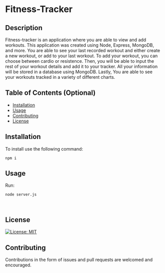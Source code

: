 # Fitness-Tracker


## Description 

Fitness-tracker is an application where you are able to view and add workouts. This application was created using Node, Express, MongoDB, and more. You are able to see your last recorded workout and either create a new workout, or add to your last workout. To add your workout, you can choose between cardio or resistence. Then, you will be able to input the rest of your workout details and add it to your tracker. All your information will be stored in a database using MongoDB. Lastly, You are able to see your workouts tracked in a variety of different charts.


## Table of Contents (Optional)

* [Installation](#installation)
* [Usage](#usage)
* [Contributing](#Contributing)
* [License](#license)


## Installation

To install use the following command:<br>
<pre><code>npm i</pre></code>


## Usage 


Run: <pre><code>node server.js</pre></code><br>



## License

[![License: MIT](https://img.shields.io/badge/License-MIT-yellow.svg)](https://opensource.org/licenses/MIT)



## Contributing

Contributions in the form of issues and pull requests are welcomed and encouraged.




